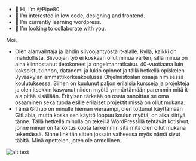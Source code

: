 - 👋 Hi, I’m @Pipe80
- 👀 I’m interested in low code, designing and frontend.
- 🌱 I’m currently learning wordpress.
- 💞️ I’m looking to collaborate with you.

Moi,
- Olen alanvaihtaja ja lähdin siivoojantyöstä it-alalle. Kyllä, kaikki on mahdollista. Siivoojan työ ei koskaan ollut minua varten,
sillä minua on aina kiinnostanut tietokoneet ja ongelmanratkaisu. 40-vuotiaana luin kaksoistutkinnon, datanomi ja lukio opinnot ja tällä hetkellä opiskelen Jyväskylän ammattikorkeakoulussa Ohjelmistoalan osaaja nimisessä koulutuksessa. Siihen on kuulunut paljon erilaisia kursseja ja projekteja ja olen itsekkin kasvanut niiden myötä ymmärtämään paremmin mitä it-ala pitää sisällään. Erityisen tärkeää on osata sanoittaa se oma osaaminen sekä tuoda esille erilaiset projektit missä on ollut mukana.
- Tämä Github on minulle hieman vieraampi, olen tottunut käyttämään GitLabia, mutta koska sen käyttö loppuu koulun myötä, on aika siirtyä tänne.
Tällä hetkellä minulla on tekeillä WordPressillä tehtävät kotisivut, jonne minun on tarkoitus koota tarkemmin sitä mitä olen ollut mukana tekemässä.
Sinne linkitän sitten jossain vaiheessa myös nämä sivut täältä.
Minä opettelen, joten ole armollinen. 

![alt text](https://pixabay.com/get/g8fea9ca6b0062c109fcd75a77a3c2109101b7b25fe1d5d0b3edbf071c4b8e31294fa5392b0925205c2d94bd6a193775d638cc7bd304a1f1f863b6597b3b56079_1920.jpg)
